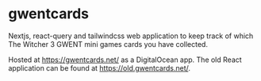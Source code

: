 # gwentcards

Nextjs, react-query and tailwindcss web application to keep track of which The Witcher 3 GWENT mini games cards you have collected.

Hosted at https://gwentcards.net/ as a DigitalOcean app. The old React application can be found at https://old.gwentcards.net/.
